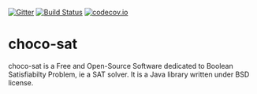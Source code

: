 [![Gitter](https://badges.gitter.im/Join%20Chat.svg)](https://gitter.im/chocoteam/choco-sat?utm_source=badge&utm_medium=badge&utm_campaign=pr-badge) [![Build Status](https://travis-ci.org/chocoteam/choco-sat.svg?branch=master)](https://travis-ci.org/chocoteam/choco-sat) [![codecov.io](https://codecov.io/github/chocoteam/choco-sat/coverage.svg?branch=master)](https://codecov.io/github/chocoteam/choco-sat?branch=master)


choco-sat
=========

choco-sat is a Free and Open-Source Software dedicated to Boolean Satisfiabilty Problem, ie a SAT solver. 
It is a Java library written under BSD license. 